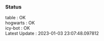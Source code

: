 ### Status


table : OK  
hogwarts : OK  
icy-bot : OK  
Latest Update : 2023-01-03 23:07:48.097812
